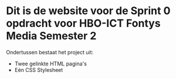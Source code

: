 # Dit is de website voor de Sprint 0 opdracht voor HBO-ICT Fontys Media Semester 2
Ondertussen bestaat het project uit:
- Twee gelinkte HTML pagina's
- Eén CSS Stylesheet
